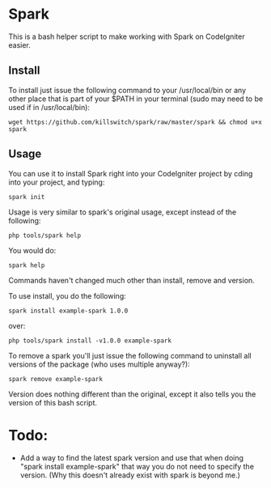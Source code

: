 Spark
=====
This is a bash helper script to make working with Spark on CodeIgniter easier.

Install
------
To install just issue the following command to your /usr/local/bin or any other place that is part of your $PATH in your terminal (sudo may need to be used if in /usr/local/bin):

    wget https://github.com/killswitch/spark/raw/master/spark && chmod u+x spark

Usage
------

You can use it to install Spark right into your CodeIgniter project by cding into your project, and typing:

    spark init

Usage is very similar to spark's original usage, except instead of the following:

    php tools/spark help

You would do:

    spark help
    
Commands haven't changed much other than install, remove and version.

To use install, you do the following:

    spark install example-spark 1.0.0

over:

    php tools/spark install -v1.0.0 example-spark

To remove a spark you'll just issue the following command to uninstall all versions of the package (who uses multiple anyway?):

    spark remove example-spark
    
Version does nothing different than the original, except it also tells you the version of this bash script.


Todo:
====
 - Add a way to find the latest spark version and use that when doing "spark install example-spark" that way you do not need to specify the version. (Why this doesn't already exist with spark is beyond me.)